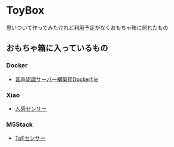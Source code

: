 # ToyBox

思いついて作ってみたけれど利用予定がなくおもちゃ箱に居れたもの

## おもちゃ箱に入っているもの

### Docker

* [音声認識サーバー構築用Dockerfile](/src/Docker/vosk/README.md)


### Xiao

* [人感センサー](/src/Xiao/seeed_xiao/Photosensors/README.md)

### M5Stack

* [ToFセンサー](/src/M5Stack/m5stack-core-esp32/Core_ESP32_ToF/README.md)

